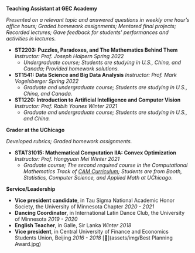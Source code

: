 **Teaching Assistant at GEC Academy**

*Presented on a relevant topic and answered questions in weekly one hour’s office hours; Graded homework assignments; Mentored final projects; Recorded lectures; Gave feedback for students' performances and activities in lectures.*
* **ST2203: Puzzles, Paradoxes, and The Mathematics Behind Them** *Instructor: Prof. Joseph Halpern     Spring 2022*
  * *Undergraduate course; Students are studying in U.S., China, and Canada; Provided homework solutions.*
* **ST1541: Data Science and Big Data Analysis** *Instructor: Prof. Mark Vogelsberger     Spring 2022*
  * *Graduate and undergraduate course; Students are studying in U.S., China, and Canada.*
* **ST1220: Introduction to Artificial Intelligence and Computer Vision** *Instructor: Prof. Rabih Younes     Winter 2021*
  * *Graduate and undergraduate course; Students are studying in U.S., and China.*

**Grader at the UChicago**

*Developed rubrics; Graded homework assignments.*
* **STAT31015: Mathematical Computation IIA: Convex Optimization** *Instructor: Prof. Hongyuan Mei     Winter 2021*
  * *Graduate course; The second required course in the Computational Mathematics Track of [CAM Curriculum](https://voices.uchicago.edu/cammasters/course-offerings/#caam31015); Students are from Booth, Statistics, Computer Science, and Applied Math at UChicago.*

**Service/Leadership**
* **Vice president candidate**, in Tau Sigma National Academic Honor Society, the University of Minnesota Chapter *2020 - 2021*
* **Dancing Coordinator**, in International Latin Dance Club, the University of Minnesota *2019 - 2020*
* **English Teacher**, in Galle, Sir Lanka *Winter 2018*
* **Vice president**, in Central University of Finance and Economics Students Union, Beijing *2016 - 2018* [📄](assets/img/Best Planning Award.jpg)
